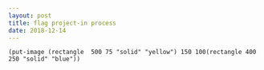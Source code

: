 ```yaml
---
layout: post
title: flag project-in process
date: 2018-12-14
---
```


```(put-image (rectangle  500 75 "solid" "yellow") 150 100(rectangle 400 250 "solid" "blue"))```
